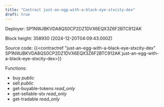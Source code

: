 ```yaml
---
title: "Contract just-an-egg-with-a-black-eye-stxcity-dex"
draft: true
---
```

Deployer: SP1NWJBKVDA8QS0CP2DZ1DVX6EQX3Z6F2BTC912AK


 



Block height: 358930 (2024-12-20T04:09:43.000Z)

Source code: {{<contractref "just-an-egg-with-a-black-eye-stxcity-dex" SP1NWJBKVDA8QS0CP2DZ1DVX6EQX3Z6F2BTC912AK just-an-egg-with-a-black-eye-stxcity-dex>}}

Functions:

* buy _public_
* sell _public_
* get-buyable-tokens _read_only_
* get-sellable-stx _read_only_
* get-tradable _read_only_
